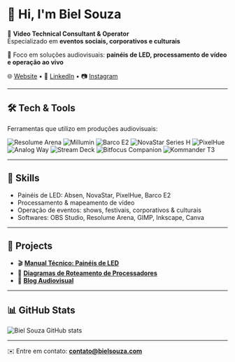 # 👋 Hi, I'm Biel Souza  

🎥 **Video Technical Consultant & Operator**  
Especializado em **eventos sociais, corporativos e culturais**  

🔧 Foco em soluções audiovisuais: **painéis de LED, processamento de vídeo e operação ao vivo**  

🌐 [Website](https://bielsouza.com) • 💼 [LinkedIn](https://linkedin.com/in/bielsouza) • 📷 [Instagram](https://instagram.com/bielsouza)

---

## 🛠️ Tech & Tools  
Ferramentas que utilizo em produções audiovisuais:  

![Resolume Arena](https://img.shields.io/badge/Resolume_Arena-006400?style=for-the-badge&logoColor=white)
![Millumin](https://img.shields.io/badge/Millumin-0000FF?style=for-the-badge&logoColor=white)
![Barco E2](https://img.shields.io/badge/Barco_E2-FF2821?style=for-the-badge&logo=barco&logoColor=white)
![NovaStar Series H](https://img.shields.io/badge/NovaStar_Series_H-0E0E0E?style=for-the-badge&logoColor=white)
![PixelHue](https://img.shields.io/badge/PixelHue-005F73?style=for-the-badge&logoColor=white)
![Analog Way](https://img.shields.io/badge/Analog_Way-0078D7?style=for-the-badge&logoColor=white)
![Stream Deck](https://img.shields.io/badge/Stream_Deck-0E0E0E?style=for-the-badge&logo=elgato&logoColor=white)
![Bitfocus Companion](https://img.shields.io/badge/Bitfocus_Companion-1F1F1F?style=for-the-badge&logo=github&logoColor=white)
![Kommander T3](https://img.shields.io/badge/Kommander_T3-333333?style=for-the-badge&logoColor=white)  

---

## 📌 Skills  
- Painéis de LED: Absen, NovaStar, PixelHue, Barco E2  
- Processamento & mapeamento de vídeo  
- Operação de eventos: shows, festivais, corporativos & culturais  
- Softwares: OBS Studio, Resolume Arena, GIMP, Inkscape, Canva  

---

## 🚀 Projects  
- 🎬 **[Manual Técnico: Painéis de LED](https://github.com/bssolucoes/led-manual)**  
- 🔧 **[Diagramas de Roteamento de Processadores](https://github.com/bssolucoes/drawio-repo)**  
- 📝 **[Blog Audiovisual](https://bielsouza.com)**  

---

## 📊 GitHub Stats  
![Biel Souza GitHub stats](https://github-readme-stats.vercel.app/api?username=bssolucoes&show_icons=true&theme=tokyonight)  

---

✉️ Entre em contato: **contato@bielsouza.com**
